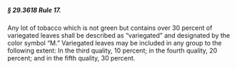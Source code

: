 ##### § 29.3618 Rule 17. #####

Any lot of tobacco which is not green but contains over 30 percent of variegated leaves shall be described as “variegated” and designated by the color symbol “M.” Variegated leaves may be included in any group to the following extent: In the third quality, 10 percent; in the fourth quality, 20 percent; and in the fifth quality, 30 percent.